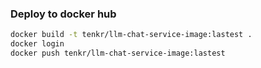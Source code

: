 ### Deploy to docker hub

```sh
docker build -t tenkr/llm-chat-service-image:lastest .
docker login
docker push tenkr/llm-chat-service-image:lastest
```
